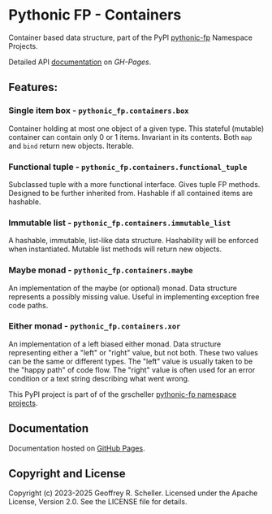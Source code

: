 # Pythonic FP - Containers

Container based data structure, part of the
PyPI
[pythonic-fp](https://github.com/grscheller/pythonic-fp/blob/main/README.rst)
Namespace Projects.

Detailed API
[documentation](https://grscheller.github.io/pythonic-fp/maintained/containers)
on *GH-Pages*.

## Features:

### Single item box - `pythonic_fp.containers.box`

Container holding at most one object of a given type. This stateful
(mutable) container can contain only 0 or 1 items. Invariant in its
contents. Both ``map`` and ``bind`` return new objects. Iterable.

### Functional tuple - `pythonic_fp.containers.functional_tuple` 

Subclassed tuple with a more functional interface. Gives tuple FP
methods. Designed to be further inherited from. Hashable if all
contained items are hashable.

### Immutable list - `pythonic_fp.containers.immutable_list`

A hashable, immutable, list-like data structure. Hashability will be
enforced when instantiated. Mutable list methods will return new
objects.

### Maybe monad - `pythonic_fp.containers.maybe`

An implementation of the maybe (or optional) monad. Data structure
represents a possibly missing value. Useful in implementing exception
free code paths.

### Either monad - `pythonic_fp.containers.xor`

An implementation of a left biased either monad. Data structure
representing either a "left" or "right" value, but not both. These two
values can be the same or different types. The "left" value is usually
taken to be the "happy path" of code flow. The "right" value is often
used for an error condition or a text string describing what went wrong.

This PyPI project is part of of the grscheller
[pythonic-fp namespace projects](https://grscheller.github.io/pythonic-fp/).

## Documentation

Documentation hosted on
[GitHub Pages](https://grscheller.github.io/pythonic-fp-containers/).

## Copyright and License

Copyright (c) 2023-2025 Geoffrey R. Scheller. Licensed under the Apache
License, Version 2.0. See the LICENSE file for details.

